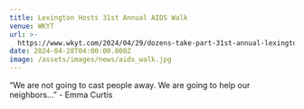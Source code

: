 ```yaml
---
title: Lexington Hosts 31st Annual AIDS Walk
venue: WKYT
url: >-
  https://www.wkyt.com/2024/04/29/dozens-take-part-31st-annual-lexington-aids-walk/
date: 2024-04-28T04:00:00.000Z
image: /assets/images/news/aids_walk.jpg
---
```


“We are not going to cast people away. We are going to help our neighbors…” - Emma Curtis
